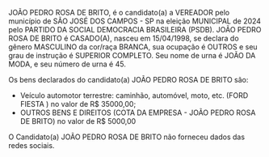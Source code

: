 JOÃO PEDRO ROSA DE BRITO, é o candidato(a) a VEREADOR pelo município de SÃO JOSÉ DOS CAMPOS - SP na eleição MUNICIPAL de 2024 pelo PARTIDO DA SOCIAL DEMOCRACIA BRASILEIRA (PSDB). JOÃO PEDRO ROSA DE BRITO é CASADO(A), nasceu em 15/04/1998, se declara do gênero MASCULINO da cor/raça BRANCA, sua ocupação é OUTROS e seu grau de instrução é SUPERIOR COMPLETO. Seu nome de urna é JOÃO DA MODA, e seu número de urna é 45.

Os bens declarados do candidato(a) JOÃO PEDRO ROSA DE BRITO são: 
- Veículo automotor terrestre: caminhão, automóvel, moto, etc. (FORD FIESTA ) no valor de R$ 35000,00;
- OUTROS BENS E DIREITOS (COTA DA EMPRESA - JOÃO PEDRO ROSA DE BRITO) no valor de R$ 5000,00

O Candidato(a) JOÃO PEDRO ROSA DE BRITO não forneceu dados das redes sociais.